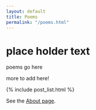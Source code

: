 ```yaml
---
layout: default
title: Poems
permalink: "/poems.html"
---
```


# place holder text
poems go here 

more to add here!

{% include post_list.html %}

See the [About page](about).

